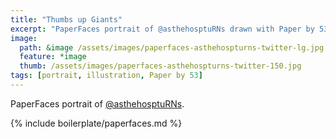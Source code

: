```yaml
---
title: "Thumbs up Giants"
excerpt: "PaperFaces portrait of @asthehosptuRNs drawn with Paper by 53 on an iPad."
image: 
  path: &image /assets/images/paperfaces-asthehospturns-twitter-lg.jpg 
  feature: *image
  thumb: /assets/images/paperfaces-asthehospturns-twitter-150.jpg
tags: [portrait, illustration, Paper by 53]
---
```


PaperFaces portrait of [@asthehosptuRNs](http://twitter.com/asthehosptuRNs).

{% include boilerplate/paperfaces.md %}